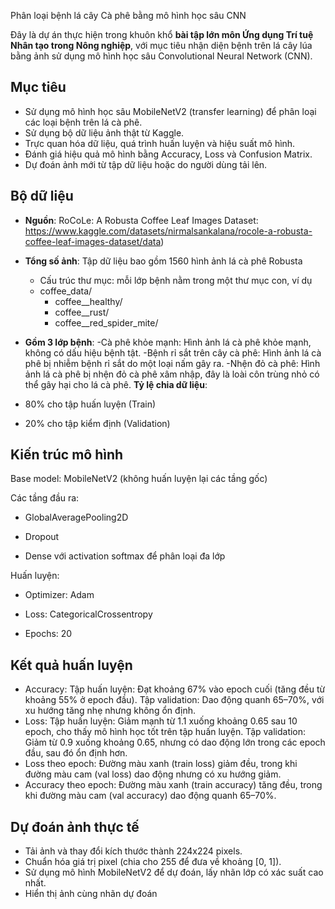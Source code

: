 Phân loại bệnh lá cây Cà phê bằng mô hình học sâu CNN

Đây là dự án thực hiện trong khuôn khổ **bài tập lớn môn Ứng dụng Trí tuệ Nhân tạo trong Nông nghiệp**, với mục tiêu nhận diện bệnh trên lá cây lúa bằng ảnh sử dụng mô hình học sâu Convolutional Neural Network (CNN).

##  Mục tiêu

- Sử dụng mô hình học sâu MobileNetV2 (transfer learning) để phân loại các loại bệnh trên lá cà phê.
- Sử dụng bộ dữ liệu ảnh thật từ Kaggle.
- Trực quan hóa dữ liệu, quá trình huấn luyện và hiệu suất mô hình.
- Đánh giá hiệu quả mô hình bằng Accuracy, Loss và Confusion Matrix.
- Dự đoán ảnh mới từ tập dữ liệu hoặc do người dùng tải lên.


##  Bộ dữ liệu

- **Nguồn**: RoCoLe: A Robusta Coffee Leaf Images Dataset: https://www.kaggle.com/datasets/nirmalsankalana/rocole-a-robusta-coffee-leaf-images-dataset/data)
- **Tổng số ảnh**: Tập dữ liệu bao gồm 1560 hình ảnh lá cà phê Robusta
  - Cấu trúc thư mục: mỗi lớp bệnh nằm trong một thư mục con, ví dụ
  - coffee_data/
    - coffee__healthy/
    - coffee__rust/
    - coffee__red_spider_mite/

- **Gồm 3 lớp bệnh**:
  -Cà phê khỏe mạnh: Hình ảnh lá cà phê khỏe mạnh, không có dấu hiệu bệnh tật.
  -Bệnh rỉ sắt trên cây cà phê: Hình ảnh lá cà phê bị nhiễm bệnh rỉ sắt do một loại nấm gây ra.
  -Nhện đỏ cà phê: Hình ảnh lá cà phê bị nhện đỏ cà phê xâm nhập, đây là loài côn trùng nhỏ có thể gây hại cho lá cà phê.
**Tỷ lệ chia dữ liệu**:
- 80% cho tập huấn luyện (Train)
- 20% cho tập kiểm định (Validation)

##  Kiến trúc mô hình

Base model: MobileNetV2 (không huấn luyện lại các tầng gốc)

Các tầng đầu ra:

- GlobalAveragePooling2D

- Dropout

- Dense với activation softmax để phân loại đa lớp

Huấn luyện:

- Optimizer: Adam

- Loss: CategoricalCrossentropy

- Epochs: 20

##  Kết quả huấn luyện

- Accuracy:
  Tập huấn luyện: Đạt khoảng 67% vào epoch cuối (tăng đều từ khoảng 55% ở epoch đầu).
  Tập validation: Dao động quanh 65–70%, với xu hướng tăng nhẹ nhưng không ổn định.
- Loss:
  Tập huấn luyện: Giảm mạnh từ 1.1 xuống khoảng 0.65 sau 10 epoch, cho thấy mô hình học tốt trên tập huấn luyện.
  Tập validation: Giảm từ 0.9 xuống khoảng 0.65, nhưng có dao động lớn trong các epoch đầu, sau đó ổn định hơn.
- Loss theo epoch: Đường màu xanh (train loss) giảm đều, trong khi đường màu cam (val loss) dao động nhưng có xu hướng giảm.
- Accuracy theo epoch: Đường màu xanh (train accuracy) tăng đều, trong khi đường màu cam (val accuracy) dao động quanh 65–70%.
##  Dự đoán ảnh thực tế
- Tải ảnh và thay đổi kích thước thành 224x224 pixels.
- Chuẩn hóa giá trị pixel (chia cho 255 để đưa về khoảng [0, 1]).
- Sử dụng mô hình MobileNetV2 để dự đoán, lấy nhãn lớp có xác suất cao nhất.
- Hiển thị ảnh cùng nhãn dự đoán

